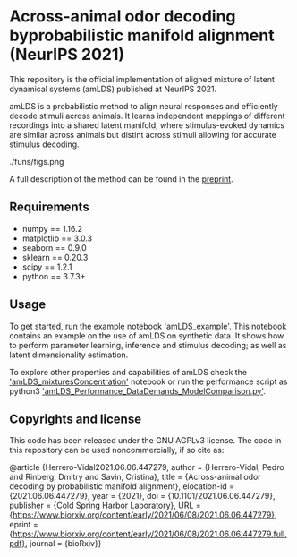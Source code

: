 # Across-animal odor decoding byprobabilistic manifold alignment (NeurIPS 2021)

This repository is the official implementation of aligned mixture of latent dynamical systems (amLDS) published at NeurIPS 2021.

amLDS is a probabilistic method to align neural responses and efficiently decode stimuli across animals. It learns independent mappings of different recordings into a shared latent manifold, where stimulus-evoked dynamics are similar across animals but distint across stimuli allowing for accurate stimulus decoding. 

./funs/figs.png

A full description of the method can be found in the [preprint](https://www.biorxiv.org/content/10.1101/2021.06.06.447279v1).

## Requirements

* numpy == 1.16.2
* matplotlib == 3.0.3
* seaborn == 0.9.0
* sklearn == 0.20.3
* scipy == 1.2.1
* python == 3.7.3+

## Usage

To get started, run the example notebook ['amLDS_example'](amLDS_example.ipynb). This notebook contains an example on the use of amLDS on synthetic data. It shows how to perform parameter learning, inference and stimulus decoding; as well as latent dimensionality estimation.

To explore other properties and capabilities of amLDS check the ['amLDS_mixturesConcentration'](amLDS_mixturesConcentration.ipynb) notebook or run the performance script as python3 ['amLDS_Performance_DataDemands_ModelComparison.py'](amLDS_mixturesConcentration.ipynb).

## Copyrights and license
This code has been released under the GNU AGPLv3 license. The code in this repository can be used noncommercially, if so cite as:

@article {Herrero-Vidal2021.06.06.447279,
	author = {Herrero-Vidal, Pedro and Rinberg, Dmitry and Savin, Cristina},
	title = {Across-animal odor decoding by probabilistic manifold alignment},
	elocation-id = {2021.06.06.447279},
	year = {2021},
	doi = {10.1101/2021.06.06.447279},
	publisher = {Cold Spring Harbor Laboratory},
	URL = {https://www.biorxiv.org/content/early/2021/06/08/2021.06.06.447279},
	eprint = {https://www.biorxiv.org/content/early/2021/06/08/2021.06.06.447279.full.pdf},
  journal = {bioRxiv}}
